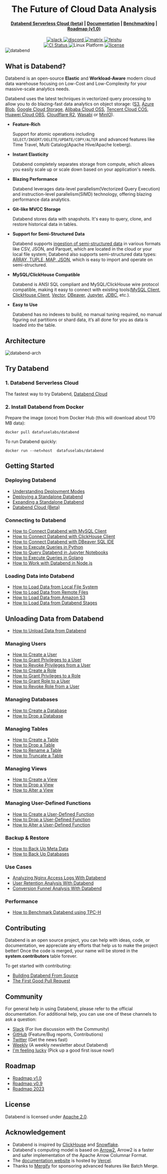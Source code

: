 <h1 align="center">The Future of Cloud Data Analysis</h1>

<div align="center">

<h4 align="center">
  <a href="https://databend.rs/doc/cloud">Databend Serverless Cloud (beta)</a>  |
  <a href="https://databend.rs/doc">Documentation</a>  |
  <a href="https://perf.databend.rs">Benchmarking</a>  |
  <a href="https://github.com/datafuselabs/databend/issues/9604">Roadmap (v1.0)</a>

</h4>

<div>
<a href="https://link.databend.rs/join-slack">
<img src="https://img.shields.io/badge/slack-databend-0abd59?logo=slack" alt="slack" />
</a>

<a href="https://link.databend.rs/join-discord">
<img src="https://img.shields.io/discord/1023794859972235304?label=discord&logo=discord&color=0abd59" alt="discord" />
</a>

<a href="https://link.databend.rs/join-matrix">
<img src="https://img.shields.io/matrix/databend-general:matrix.org?logo=matrix&label=databend&color=0abd59" alt="matrix" />
</a>

<a href="https://link.databend.rs/join-feishu">
<img src="https://img.shields.io/badge/feishu-databend-0abd59" alt="feishu" />
</a>

<br>

<a href="https://github.com/datafuselabs/databend/actions">
<img src="https://img.shields.io/github/actions/workflow/status/datafuselabs/databend/release.yml?branch=main" alt="CI Status" />
</a>

<img src="https://img.shields.io/badge/Platform-Linux%2C%20macOS%2C%20ARM-green.svg?style=flat" alt="Linux Platform" />

<a href="https://opensource.org/licenses/Apache-2.0">
<img src="https://img.shields.io/badge/License-Apache%202.0-blue.svg" alt="license" />
</a>

</div>
</div>

<img src="https://user-images.githubusercontent.com/172204/218997620-2bbdbbfe-9351-421e-bf6e-6cc5e0f3881b.svg" alt="databend" />

## What is Databend?

Databend is an open-source **Elastic** and **Workload-Aware** modern cloud data warehouse focusing on Low-Cost and Low-Complexity for your massive-scale analytics needs.

Databend uses the latest techniques in vectorized query processing to allow you to do blazing-fast data analytics on object storage:
([S3](https://aws.amazon.com/s3/), [Azure Blob](https://azure.microsoft.com/en-us/services/storage/blobs/), [Google Cloud Storage](https://cloud.google.com/storage/), [Alibaba Cloud OSS](https://www.alibabacloud.com/product/object-storage-service), [Tencent Cloud COS](https://www.tencentcloud.com/products/cos), [Huawei Cloud OBS](https://www.huaweicloud.com/intl/en-us/product/obs.html), [Cloudflare R2](https://www.cloudflare.com/products/r2/), [Wasabi](https://wasabi.com/) or [MinIO](https://min.io)).

- __Feature-Rich__

  Support for atomic operations including `SELECT/INSERT/DELETE/UPDATE/COPY/ALTER` and advanced features like Time Travel, Multi Catalog(Apache Hive/Apache Iceberg).


- __Instant Elasticity__

  Databend completely separates storage from compute, which allows you easily scale up or scale down based on your application's needs.


- __Blazing Performance__

  Databend leverages data-level parallelism(Vectorized Query Execution) and instruction-level parallelism(SIMD) technology, offering blazing performance data analytics.


- __Git-like MVCC Storage__

  Databend stores data with snapshots. It's easy to query, clone, and restore historical data in tables.


- __Support for Semi-Structured Data__

  Databend supports [ingestion of semi-structured data](https://databend.rs/doc/load-data) in various formats like CSV, JSON, and Parquet, which are located in the cloud or your local file system; Databend also supports semi-structured data types: [ARRAY, TUPLE, MAP, JSON](https://databend.rs/doc/sql-reference/data-types/data-type-semi-structured-types), which is easy to import and operate on semi-structured.


- __MySQL/ClickHouse Compatible__

  Databend is ANSI SQL compliant and MySQL/ClickHouse wire protocol compatible, making it easy to connect with existing tools([MySQL Client](https://databend.rs/doc/integrations/api/mysql-handler), [ClickHouse Client](https://databend.rs/doc/integrations/api/clickhouse-handler), [Vector](https://vector.dev/), [DBeaver](https://dbeaver.com/), [Jupyter](https://databend.rs/doc/integrations/gui-tool/jupyter), [JDBC](https://databend.rs/doc/develop), etc.).


- __Easy to Use__

  Databend has no indexes to build, no manual tuning required, no manual figuring out partitions or shard data, it’s all done for you as data is loaded into the table.


## Architecture

![databend-arch](https://user-images.githubusercontent.com/172204/181448994-2b7c1623-6b20-4398-8917-45acca95ba90.png)


## Try Databend

### 1. Databend Serverless Cloud

The fastest way to try Databend, [Databend Cloud](https://databend.rs/doc/cloud/)

### 2. Install Databend from Docker

Prepare the image (once) from Docker Hub (this will download about 170 MB data):

```shell
docker pull datafuselabs/databend
```

To run Databend quickly:
```shell
docker run --net=host  datafuselabs/databend
```

## Getting Started

### Deploying Databend

- [Understanding Deployment Modes](https://databend.rs/doc/deploy/understanding-deployment-modes)
- [Deploying a Standalone Databend](https://databend.rs/doc/deploy/deploying-databend)
- [Expanding a Standalone Databend](https://databend.rs/doc/deploy/expanding-to-a-databend-cluster)
- [Databend Cloud (Beta)](https://databend.rs/doc/cloud)

### Connecting to Databend

- [How to Connect Databend with MySQL Client](https://databend.rs/doc/integrations/api/mysql-handler)
- [How to Connect Databend with ClickHouse Client](https://databend.rs/doc/integrations/api/clickhouse-handler)
- [How to Connect Databend with DBeaver SQL IDE](https://databend.rs/doc/integrations/gui-tool/dbeaver)
- [How to Execute Queries in Python](https://databend.rs/doc/develop/python)
- [How to Query Databend in Jupyter Notebooks](https://databend.rs/doc/integrations/gui-tool/jupyter)
- [How to Execute Queries in Golang](https://databend.rs/doc/develop/golang)
- [How to Work with Databend in Node.js](https://databend.rs/doc/develop/nodejs)

### Loading Data into Databend

- [How to Load Data from Local File System](https://databend.rs/doc/load-data/local)
- [How to Load Data from Remote Files](https://databend.rs/doc/load-data/http)
- [How to Load Data from Amazon S3](https://databend.rs/doc/load-data/s3)
- [How to Load Data from Databend Stages](https://databend.rs/doc/load-data/stage)


## Unloading Data from Databend

- [How to Unload Data from Databend](https://databend.rs/doc/unload-data/)

### Managing Users

- [How to Create a User](https://databend.rs/doc/sql-commands/ddl/user/user-create-user)
- [How to Grant Privileges to a User](https://databend.rs/doc/sql-commands/ddl/user/grant-privileges)
- [How to Revoke Privileges from a User](https://databend.rs/doc/sql-commands/ddl/user/revoke-privileges)
- [How to Create a Role](https://databend.rs/doc/sql-commands/ddl/user/user-create-role)
- [How to Grant Privileges to a Role](https://databend.rs/doc/sql-commands/ddl/user/grant-privileges)
- [How to Grant Role to a User](https://databend.rs/doc/sql-commands/ddl/user/grant-role)
- [How to Revoke Role from a User](https://databend.rs/doc/sql-commands/ddl/user/revoke-role)

### Managing Databases

- [How to Create a Database](https://databend.rs/doc/sql-commands/ddl/database/ddl-create-database)
- [How to Drop a Database](https://databend.rs/doc/sql-commands/ddl/database/ddl-drop-database)

### Managing Tables

- [How to Create a Table](https://databend.rs/doc/sql-commands/ddl/table/ddl-create-table)
- [How to Drop a Table](https://databend.rs/doc/sql-commands/ddl/table/ddl-drop-table)
- [How to Rename a Table](https://databend.rs/doc/sql-commands/ddl/table/ddl-rename-table)
- [How to Truncate a Table](https://databend.rs/doc/sql-commands/ddl/table/ddl-truncate-table)

### Managing Views

- [How to Create a View](https://databend.rs/doc/sql-commands/ddl/view/ddl-create-view)
- [How to Drop a View](https://databend.rs/doc/sql-commands/ddl/view/ddl-drop-view)
- [How to Alter a View](https://databend.rs/doc/sql-commands/ddl/view/ddl-alter-view)

### Managing User-Defined Functions

- [How to Create a User-Defined Function](https://databend.rs/doc/sql-commands/ddl/udf/ddl-create-function)
- [How to Drop a User-Defined Function](https://databend.rs/doc/sql-commands/ddl/udf/ddl-drop-function)
- [How to Alter a User-Defined Function](https://databend.rs/doc/sql-commands/ddl/udf/ddl-alter-function)

### Backup & Restore

* [How to Back Up Meta Data](https://databend.rs/doc/deploy/metasrv/metasrv-backup-restore)
* [How to Back Up Databases](https://databend.rs/doc/deploy/backup-restore/backup-and-restore-schema)

### Use Cases

- [Analyzing Nginx Access Logs With Databend](https://databend.rs/doc/use-cases/analyze-nginx-logs-with-databend-and-vector)
- [User Retention Analysis With Databend](https://databend.rs/doc/use-cases/analyze-user-retention-with-databend)
- [Conversion Funnel Analysis With Databend](https://databend.rs/doc/use-cases/analyze-funnel-with-databend)

### Performance

- [How to Benchmark Databend using TPC-H](https://databend.rs/blog/2022/08/08/benchmark-tpc-h)


## Contributing

Databend is an open source project, you can help with ideas, code, or documentation, we appreciate any efforts that help us to make the project better!
Once the code is merged, your name will be stored in the **system.contributors** table forever.

To get started with contributing:

- [Building Databend From Source](https://databend.rs/doc/contributing/building-from-source)
- [The First Good Pull Request](https://databend.rs/doc/contributing/good-pr)


## Community

For general help in using Databend, please refer to the official documentation. For additional help, you can use one of these channels to ask a question:

- [Slack](https://link.databend.rs/join-slack) (For live discussion with the Community)
- [GitHub](https://github.com/datafuselabs/databend) (Feature/Bug reports, Contributions)
- [Twitter](https://twitter.com/Datafuse_Labs) (Get the news fast)
- [Weekly](https://weekly.databend.rs/) (A weekly newsletter about Databend)
- [I'm feeling lucky](https://link.databend.rs/i-m-feeling-lucky) (Pick up a good first issue now!)

## Roadmap

- [Roadmap v1.0](https://github.com/datafuselabs/databend/issues/9604)
- [Roadmap v0.9](https://github.com/datafuselabs/databend/issues/7052)
- [Roadmap 2023](https://github.com/datafuselabs/databend/issues/9448)

## License

Databend is licensed under [Apache 2.0](LICENSE).

## Acknowledgement

- Databend is inspired by [ClickHouse](https://github.com/clickhouse/clickhouse) and [Snowflake](https://docs.snowflake.com/en/user-guide/intro-key-concepts.html#snowflake-architecture).
- Databend's computing model is based on [Arrow2](https://github.com/jorgecarleitao/arrow2), Arrow2 is a faster and safer implementation of the Apache Arrow Columnar Format.
- The [documentation website](https://databend.rs) is hosted by [Vercel](https://vercel.com/?utm_source=databend&utm_campaign=oss).
- Thanks to [Mergify](https://mergify.com/) for sponsoring advanced features like Batch Merge.
